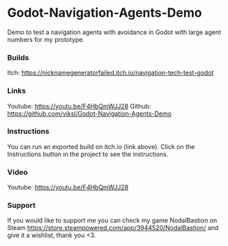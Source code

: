 # Godot-Navigation-Agents-Demo
Demo to test a navigation agents with avoidance in Godot with large agent numbers for my prototype.

### Builds
Itch: https://nicknamegeneratorfailed.itch.io/navigation-tech-test-godot

### Links
Youtube: https://youtu.be/F4HbQmWJJ28
Github: https://github.com/viksl/Godot-Navigation-Agents-Demo

### Instructions
You can run an exported build on itch.io (link above).
Click on the Instructions button in the project to see the instructions.

### Video
Youtube: https://youtu.be/F4HbQmWJJ28

### Support
If you would like to support me you can check my game NodalBastion on Steam https://store.steampowered.com/app/3944520/NodalBastion/ and give it a wishlist, thank you <3.
